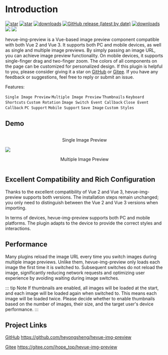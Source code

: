 # Introduction

<div class="img-inline-wrap" style='margin-top: 20px;'>
<a href='https://github.com/heyongsheng/hevue-img-preview'><img src='https://img.shields.io/github/stars/heyongsheng?style=social' alt='star'></img></a>
<!-- <a href='https://github.com/heyongsheng/hevue-img-preview'><img alt="GitHub forks" src="https://img.shields.io/github/forks/heyongsheng/hevue-img-preview?style=social"></img></a>  -->
<a href='https://gitee.com/ihope_top/hevue-img-preview/stargazers'><img src='https://gitee.com/ihope_top/hevue-img-preview/badge/star.svg?theme=dark' alt='star'></img></a> 
<a href='https://www.npmjs.com/package/hevue-img-preview'><img src='https://img.shields.io/npm/dm/hevue-img-preview.svg' alt='downloads'></img></a>
<a href='https://gitee.com/ihope_top/hevue-img-preview/stargazers'><img alt="GitHub release (latest by date)" src="https://img.shields.io/github/v/release/heyongsheng/hevue-img-preview"></a>
<a href='https://www.npmjs.com/package/hevue-img-preview'><img src='https://img.shields.io/badge/License-MIT-green' alt='downloads'></img></a>
<a href='#'><img src='https://img.shields.io/badge/Vue2-%2365b687?logo=Vue.js&logoColor=white'></img></a>
<a href='#'><img src='https://img.shields.io/badge/Vue3-%2365b687?logo=Vue.js&logoColor=white'></img></a>
</div>

hevue-img-preview is a Vue-based image preview component compatible with both Vue 2 and Vue 3. It supports both PC and mobile devices, as well as single and multiple image previews. By simply passing an image URL, you can achieve image preview functionality. On mobile devices, it supports single-finger drag and two-finger zoom. The colors of all components on the page can be customized for personalized design. If this plugin is helpful to you, please consider giving it a star on [GitHub](https://github.com/heyongsheng/hevue-img-preview) or [Gitee](https://gitee.com/ihope_top/hevue-img-preview). If you have any feedback or suggestions, feel free to reply or submit an issue.

Features:

`Single Image Preview` `Multiple Image Preview` `Thumbnails` `Keyboard Shortcuts` `Custom Rotation` `Image Switch Event Callback` `Close Event Callback` `PC Support` `Mobile Support` `Save Image` `Custom Styles`

## Demo

<div style="display:flex;flex-wrap:wrap">
  <div style="width: 100%">
    <p style="text-align: center">Single Image Preview</p>
    <img src="/1.png" @click="showImg" />
  </div>
  <div style="width: 100%">
    <p style="text-align: center">Multiple Image Preview</p>
    <img v-for="(item, index) in imgList" :src="item" style="width:33%;display: inline-block" @click="showImgList(index)" />
  </div>
</div>

<script setup>
 import { previewImages } from 'hevue-img-preview/v3'

 const showImg = () => {
  previewImages('/1.png')
 }
 const imgList = [
  '/2.png',
  '/3.png',
  '/4.png'
 ]
 const showImgList = (index) => {
  previewImages({
    nowImgIndex: index,
    imgList
  })
 }

</script>

## Excellent Compatibility and Rich Configuration

Thanks to the excellent compatibility of Vue 2 and Vue 3, hevue-img-preview supports both versions. The installation steps remain unchanged; you only need to distinguish between the Vue 2 and Vue 3 versions when importing.

In terms of devices, hevue-img-preview supports both PC and mobile platforms. The plugin adapts to the device to provide the correct styles and interactions.

## Performance

Many plugins reload the image URL every time you switch images during multiple image previews. Unlike them, hevue-img-preview only loads each image the first time it is switched to. Subsequent switches do not reload the image, significantly reducing network requests and optimizing user experience by avoiding waiting during image switches.

::: tip Note
If thumbnails are enabled, all images will be loaded at the start, and each image will be loaded again when switched to. This means each image will be loaded twice. Please decide whether to enable thumbnails based on the number of images, their size, and the target user's device performance.
:::

## Project Links

[GitHub](https://github.com/heyongsheng/hevue-img-preview) https://github.com/heyongsheng/hevue-img-preview

[Gitee](https://gitee.com/ihope_top/hevue-img-preview) https://gitee.com/ihope_top/hevue-img-preview

